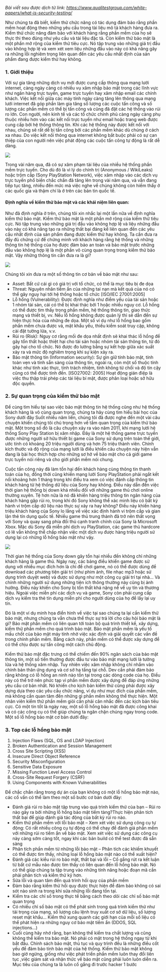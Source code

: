 *Bài viết sau được dịch từ link: https://www.qualitestgroup.com/white-papers/what-is-security-testing/*

Như chúng ta đã biết, kiểm thử chức năng có tác dụng đảm bảo rằng phần mềm hoạt động theo những yêu cầu trong tài liệu mô tả khách hàng đưa ra. Kiểm thử chức năng đảm bảo với khách hàng rằng phần mềm của họ sẽ thực thi theo đúng như yêu cầu và tài liệu đặc tả. Còn kiểm thử bảo mật là một phần mở rộng của kiểm thử tiêu cực. Nó tập trung vào những giá trị đầu vào không hợp lệ và xem xét xem liệu những đầu vào này có khả năng gây ra những lỗi nghiêm trọng liên quan đến các yêu cầu nhất định của sản phẩm đang được kiểm thử hay không.

### 1. Giới thiệu
Với sự gia tăng những dịch vụ mới được cung cấp thông qua mạng lưới internet, càng ngày càng có nhiều vụ xâm nhập bảo mật trong các lĩnh vực như ngân hàng trực tuyến, game trực tuyến hay xâm nhập email các chính khách. Việc kết nối giữa các máy tính ngày càng tăng lên thông qua mạng lưới internet đã góp phần làm gia tăng số lượng các cuộc tấn công và số lượng các phần mềm có thể bị tấn công và cũng đã đặt các hệ thống vào rủi ro lớn. Con người, nền kinh tế và các tổ chức chính phủ càng ngày càng phụ thuộc nhiều hơn vào các kết nối trực tuyến như email hoặc trang web được cung cấp bởi hệ thống thông tin. Khi các hệ thống này được kết nối với nhau, chúng sẽ rất dễ bị tấn công bởi các phần mềm khác dù chúng ở cách xa nhau. Do việc kết nối thông qua internet không bắt buộc phải có sự can thiệp của con người nên việc phát động các cuộc tấn công tự động là rất dễ dàng.

![](https://images.viblo.asia/957e6f0e-5f10-4017-89fa-2076e543b29b.png)

Trong vài năm qua, đã có sự xâm phạm tài liệu của nhiều hệ thống phần mềm trực tuyến. Cho dù đó là vì lý do chính trị (Anonymous / WikiLeaks) hoặc trộm cắp (Sony PlayStation Network), việc xâm nhập vào các dịch vụ trực tuyến phổ biến chắc chắn đã tăng lên trong vài năm qua, và vẫn đang tiếp tục tăng, nhiều đến mức mà việc nghe về chúng không còn hiếm thấy ở các quốc gia và thậm chí là ở trên các bản tin quốc tế.

#### Định nghĩa về kiểm thử bảo mật và các khái niệm liên quan:
Như đã định nghĩa ở trên, chúng tôi xin nhắc lại một lần nữa về định nghĩa kiểm thử bảo mật.
Kiểm thử bảo mật là một phần mở rộng của kiểm thử tiêu cực. Nó tập trung vào những giá trị đầu vào không hợp lệ và liệu những đầu vào này có khả năng tạo ra những thất bại đáng kể liên quan đến các yêu cầu nhất định của sản phẩm đang được kiểm thử hay không.
Ta cần đưa ra đầy đủ chứng cứ để chứng minh với khách hàng rằng hệ thống và những thông tin hệ thống của họ được đảm bảo an toàn và bảo mật trước những đầu vào không hợp lệ là một phần vô cùng quan trọng trong kiểm thử bảo mật. Vậy những thông tin cần đưa ra là gì?

![](https://images.viblo.asia/e38ac624-4f76-4dd8-8b58-d30b9669c707.png)

Chúng tôi xin đưa ra một số thông tin cơ bản về bảo mật như sau:
- Asset: Bất cứ cái gì có giá trị với tổ chức, có thể là mục tiêu bị đe dọa
- Threat: Nguyên nhân tiềm ẩn của những tai nạn mà kết quả của nó có thể gây nguy hại tới hệ thống hoặc tổ chức [ISO/IEC 27001:2005]
- Lỗ hổng (Vulnerability): Được định nghĩa như điểm yếu của tài sản hoặc 1 nhóm tài sản, cái có thể bị khai thác bởi 1 hoặc nhiều nguy cơ. 
Lỗ hổng có thể được tìm thấy trong phần mềm, hệ thống thông tin, giao thức mạng và thiết bị, vv. Nếu lỗ hổng không được quản lý thì sẽ dẫn đến sự hiện thực hóa của những đe dọa. Một số ví dụ như lỗ hổng bao gồm phần mềm chưa được vá, mật khẩu yếu, thiếu kiểm soát truy cập, không cài đặt tường lửa, v.v.
- Rủi ro (Risk): Nguy cơ rằng mối đe dọa nhất định sẽ khai thác lỗ hổng để gây tổn thất hoặc thiệt hại cho tài sản hoặc nhóm tài sản thông tin, từ đó gây hại cho tổ chức. Nó được đo lường bằng sự kết hợp giữa xác suất xảy ra và mức độ nghiêm trọng khi sự kiện xảy ra.
- Bảo mật thông tin (Information security):  Sự gìn giữ tính bảo mật, tính toàn vẹn và tính sẵn sàng của thông tin, ngoài ra, còn một số thuộc tính khác như tính xác thực, tính trách nhiệm, tính không từ chối và độ tin cậy cũng có thể được tính đến. [ISO27002: 2005] Hoạt động gián điệp là việc thu thập trái phép các tài liệu bí mật, được phân loại hoặc sở hữu độc quyền.

### 2. Sự quan trọng của kiểm thử bảo mật
Để cùng tìm hiểu tại sao việc bảo mật thông tin hệ thống cũng như hệ thống khách hàng là vô cùng quan trọng, chúng ta hãy cùng tìm hiểu bài học của Sony dưới đây
Suốt nhiều năm liền, chúng tôi đã được nghe đến một vài câu chuyện khiến chúng tôi chú trọng hơn về tầm quan trọng của kiểm thử bảo mật. Một trong số đó là câu chuyện xảy ra vào năm 2011, khi mạng lưới hệ thống Sony Play Station bị xâm nhập. Đây là một hệ thống game trực tuyến được những người sở hữu thiết bị game của Sony sử dụng trên toàn thế giới, ước tính có khoảng 20 triệu người dùng và hơn 75 triệu thành viên. Chính kích thước và độ rộng của mạng lưới là điều khiến câu chuyện này hiện vẫn đang là bài học thích hợp cho những sơ hở về bảo mật cho cả giới game trực tuyến nói riêng và cho giới phần mềm nói chung.

Cuộc tấn công này đã làm tổn hại đến khách hàng cùng thông tin thanh toán của họ, đồng thời cũng khiến mạng lưới Sony PlayStation phải ngắt kết nối khoảng hơn 1 tháng trong khi điều tra xem có việc đánh cắp thông tin khách hàng từ hệ thống dữ liệu của Sony hay không. Điều này dẫn đến việc thời gian hệ thống bị down khá nhiều đối với những game thủ chơi online thường xuyên. Tệ hơn nữa là nó đã khiến hàng triệu thông tin ngân hàng của khách hàng gặp rủi ro, trong khi đó Sony không thể xác minh liệu có bất kỳ hành vi trộm cắp dữ liệu nào thực sự xảy ra hay không? Điều này khiến hàng triệu khách hàng của Sony lo lắng về việc xác định hành vi trộm cắp và gian lận thẻ tín dụng quốc tế. Nhiều game thủ trung thành đã trở nên thất vọng với Sony và quay sang phía đối thủ cạnh tranh chính của Sony là Microsoft Xbox. Mặc dù Sony đã miễn phí dịch vụ PlayStation, các game thủ hardcore có lẽ vẫn không thể chấp nhận việc một dịch vụ được hàng triệu người sử dụng lại có những lỗ hổng bảo mật như vậy.

![](https://images.viblo.asia/6d3fb3bd-899e-4b63-9276-818c6bc87cf8.jpg)

Thời gian hệ thống của Sony down gây tổn hại nhiều đến không chỉ những khách hàng là game thủ. Ngày nay, các bảng điều khiển game được sử dụng với nhiều mục đích hơn là chỉ để chơi game, nó có thể được dùng để download các phương tiện giải trí (như phim ảnh, file nhạc mp3 hoặc sử dụng trình duyệt web) và được sử dụng như một công cụ giải trí tại nhà… Và chính những người sử dụng những tiện ích thông thường này cũng bị ảnh hưởng. Điều này khiến cho Sony bị tổn thất khá nặng nề về uy tín và thương hiệu. Ngoài việc miễn phí các dịch vụ và game, Sony còn phải cung cấp dịch vụ kiểm tra thẻ tín dụng miễn phí cho người dùng của họ để lấy lại uy tín.

Đó là một ví dụ minh họa điển hình về việc tại sao chúng ta lại cần kiểm thử bảo mật, nhưng chúng ta vẫn chưa thể thực sự trả lời cho câu hỏi bảo mật là gì? Bảo mật phần mềm có liên quan tới toàn bộ quá trình thiết kế, xây dựng, kiểm thử phần mềm cho quá trình bảo mật. Bảo mật phần mềm là yếu tố mấu chốt của bảo mật máy tính nhờ việc xác định và giải quyết các vấn đề trong chính phần mềm. Bằng cách này, phần mềm có thể được xây dựng để có thể chịu được sự tấn công một cách chủ động.

Kiểm thử bảo mật đặc trưng có thể chiếm đến 90% ngân sách của bảo mật thông tin, một số tiền thường được đầu tư vào bảo mật mạng lưới là tường lửa và hệ thống xâm nhập. Tuy nhiên việc xâm nhập không chỉ nhắm vào chính bản thân ứng dụng và cơ sở hạ tầng tại chỗ. Dev cần phải đảm bảo rằng không có lỗ hổng an ninh nào tồn tại trong các dòng code của họ. Điều này có thể trở nên phức tạp vì phần mềm được xây dựng để đáp ứng những yêu cầu cơ bản nhất. Nó khiến cho kịch bản kiểm thử cũng phải được xây dựng dựa theo các yêu cầu chức năng, ví dụ như mục đích của phần mềm, mà không cần quan tâm đến những gì phần mềm không thể thực hiện. Một nhân viên kiểm thử phần mềm giỏi cần phải cân nhắc đến các kịch bản tiêu cực. Có một tin tốt là ngày nay, một số lỗ hổng bảo mật đã được công khai và có các công cụ có thể giúp chúng ta ngăn chặn chúng ngay trong code. Một số lỗ hổng bảo mật cơ bản dưới đây: 

### 3. Top các lỗ hổng bảo mật
1. Injection Flaws (SQL, OS and LDAP Injection)
2. Broken Authentication and Session Management
3. Cross Site Scripting (XSS)
4. Insecure Direct Object Reference
5. Security Misconfiguration
6. Sensitive Data Exposure
7. Missing Function Level Access Control
8. Cross-Site Request Forgery (CSRF)
9. Using Components with Known Vulnerabilities

Để chắc chắn rằng trong dự án của bạn không có một lỗ hổng bảo mật nào, các cố vấn có thể làm theo một số bước cơ bản dưới đây:
- Đánh giá rủi ro bảo mật tập trung vào quá trình kiểm thử của bạn
– Rủi ro nào gây ra bởi những lỗ hổng bảo mật tiềm tàng?Thực hiện phân tích thất bại để giúp đánh giá tác động của bất kỳ rủi ro nào.
- Kiểm thử phần mềm với lỗi bảo mật
– Xem xét việc sử dụng công cụ tự động: Có rất nhiều công cụ tự động có thể chạy để đánh giá phần mềm với những rủi ro tiềm ẩn về bảo mật. Xem xét việc sử dụng các công cụ này càng sớm càng tốt, ngay khi các bản build có thể test được đã sẵn sàng
- Phân tích phần mềm từ những lỗi bảo mật
– Phân tích các khiếm khuyết có thể được tìm thấy, những loại lỗ hổng bảo mật nào có thể xuất hiện?
- Đánh giá các kiểu rủi ro bảo mật, thất bại và lỗi
– Cố gắng rút ra kết luận từ bất cứ mẫu nào được tìm thấy có liên quan đến lỗ hổng bảo mật. Nó có thể giúp chúng ta tập trung vào những tính năng hoặc đoạn mã cần phải phân tích và kiểm thử kỹ hơn.
- Sửa lỗi và quan tâm đến quá trình hồi quy của phần mềm
- Đảm bảo rằng kiểm thử hồi quy được thực hiện để đảm bảo không có sai sót nào sinh ra trong khi sửa những lỗi đang tồn tại.
- Kiểm tra các chỉ số trong thực tế bằng cách theo dõi các chỉ số bảo mật quan trọng
- Có nhiều chỉ số bảo mật có thể phát sinh trong quá trình kiểm thử như tải trọng của mạng, số lượng câu lệnh truy xuất cơ sở dữ liệu, số lượng reset mật khẩu… Kiểm thử xung quanh các giới hạn của mỗi số liệu có thể phát hiện ra những nguy cơ bảo mật tiềm ẩn (DDOS, SQL injections…)
- Cuối cùng hãy nhớ rằng, bạn không thể kiểm tra chất lượng và cũng không thể kiểm tra bảo mật. Nó phải có mặt trong hệ thống ngay từ khi bắt đầu.
Chính sách bảo mật, thủ tục và quy trình đều là những điều cốt yếu để đảm bảo tính bảo mật của hệ thống. Kiểm thử bảo mật không bao giờ ngừng, giống như việc phát triển phần mềm luôn thay đổi liên tục ,việc giám sát và nhận thức về bảo mật cũng phải luôn luôn diễn ra. Mục tiêu của chúng ta là luôn cố gắng đi trước hacker 1 bước